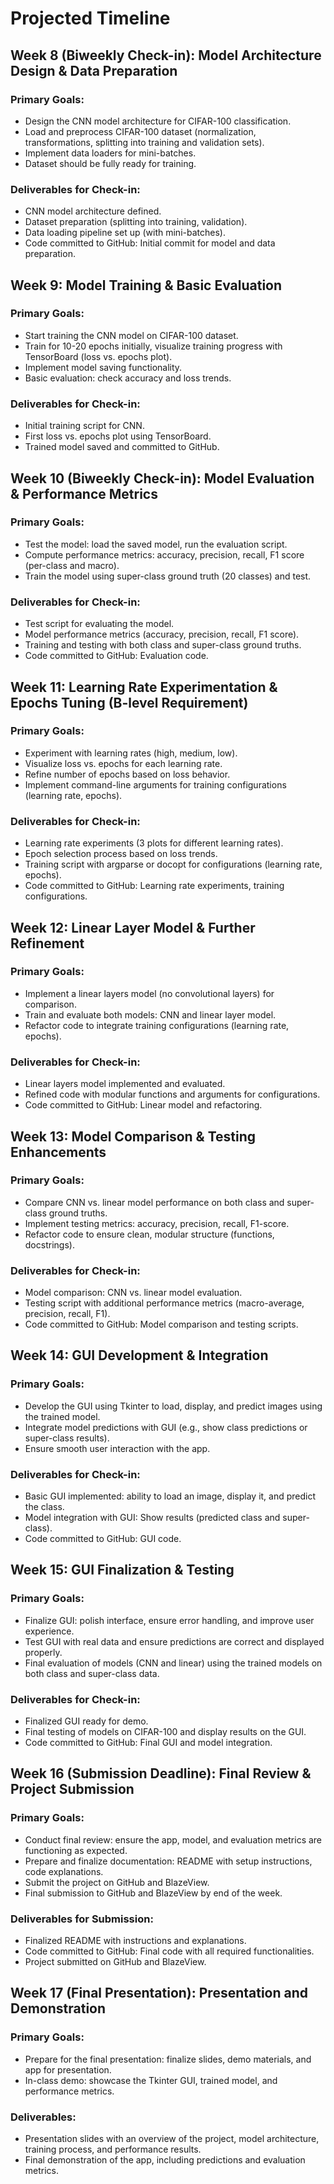 # Projected Timeline

## Week 8 (Biweekly Check-in): Model Architecture Design & Data Preparation
### Primary Goals:
- Design the CNN model architecture for CIFAR-100 classification.
- Load and preprocess CIFAR-100 dataset (normalization, transformations, splitting into training and validation sets).
- Implement data loaders for mini-batches.
- Dataset should be fully ready for training.

### Deliverables for Check-in:
- CNN model architecture defined.
- Dataset preparation (splitting into training, validation).
- Data loading pipeline set up (with mini-batches).
- Code committed to GitHub: Initial commit for model and data preparation.

## Week 9: Model Training & Basic Evaluation
### Primary Goals:
- Start training the CNN model on CIFAR-100 dataset.
- Train for 10-20 epochs initially, visualize training progress with TensorBoard (loss vs. epochs plot).
- Implement model saving functionality.
- Basic evaluation: check accuracy and loss trends.

### Deliverables for Check-in:
- Initial training script for CNN.
- First loss vs. epochs plot using TensorBoard.
- Trained model saved and committed to GitHub.

## Week 10 (Biweekly Check-in): Model Evaluation & Performance Metrics
### Primary Goals:
- Test the model: load the saved model, run the evaluation script.
- Compute performance metrics: accuracy, precision, recall, F1 score (per-class and macro).
- Train the model using super-class ground truth (20 classes) and test.

### Deliverables for Check-in:
- Test script for evaluating the model.
- Model performance metrics (accuracy, precision, recall, F1 score).
- Training and testing with both class and super-class ground truths.
- Code committed to GitHub: Evaluation code.

## Week 11: Learning Rate Experimentation & Epochs Tuning (B-level Requirement)
### Primary Goals:
- Experiment with learning rates (high, medium, low).
- Visualize loss vs. epochs for each learning rate.
- Refine number of epochs based on loss behavior.
- Implement command-line arguments for training configurations (learning rate, epochs).

### Deliverables for Check-in:
- Learning rate experiments (3 plots for different learning rates).
- Epoch selection process based on loss trends.
- Training script with argparse or docopt for configurations (learning rate, epochs).
- Code committed to GitHub: Learning rate experiments, training configurations.

## Week 12: Linear Layer Model & Further Refinement
### Primary Goals:
- Implement a linear layers model (no convolutional layers) for comparison.
- Train and evaluate both models: CNN and linear layer model.
- Refactor code to integrate training configurations (learning rate, epochs).

### Deliverables for Check-in:
- Linear layers model implemented and evaluated.
- Refined code with modular functions and arguments for configurations.
- Code committed to GitHub: Linear model and refactoring.

## Week 13: Model Comparison & Testing Enhancements
### Primary Goals:
- Compare CNN vs. linear model performance on both class and super-class ground truths.
- Implement testing metrics: accuracy, precision, recall, F1-score.
- Refactor code to ensure clean, modular structure (functions, docstrings).

### Deliverables for Check-in:
- Model comparison: CNN vs. linear model evaluation.
- Testing script with additional performance metrics (macro-average, precision, recall, F1).
- Code committed to GitHub: Model comparison and testing scripts.

## Week 14: GUI Development & Integration
### Primary Goals:
- Develop the GUI using Tkinter to load, display, and predict images using the trained model.
- Integrate model predictions with GUI (e.g., show class predictions or super-class results).
- Ensure smooth user interaction with the app.

### Deliverables for Check-in:
- Basic GUI implemented: ability to load an image, display it, and predict the class.
- Model integration with GUI: Show results (predicted class and super-class).
- Code committed to GitHub: GUI code.

## Week 15: GUI Finalization & Testing
### Primary Goals:
- Finalize GUI: polish interface, ensure error handling, and improve user experience.
- Test GUI with real data and ensure predictions are correct and displayed properly.
- Final evaluation of models (CNN and linear) using the trained models on both class and super-class data.

### Deliverables for Check-in:
- Finalized GUI ready for demo.
- Final testing of models on CIFAR-100 and display results on the GUI.
- Code committed to GitHub: Final GUI and model integration.

## Week 16 (Submission Deadline): Final Review & Project Submission
### Primary Goals:
- Conduct final review: ensure the app, model, and evaluation metrics are functioning as expected.
- Prepare and finalize documentation: README with setup instructions, code explanations.
- Submit the project on GitHub and BlazeView.
- Final submission to GitHub and BlazeView by end of the week.

### Deliverables for Submission:
- Finalized README with instructions and explanations.
- Code committed to GitHub: Final code with all required functionalities.
- Project submitted on GitHub and BlazeView.

## Week 17 (Final Presentation): Presentation and Demonstration
### Primary Goals:
- Prepare for the final presentation: finalize slides, demo materials, and app for presentation.
- In-class demo: showcase the Tkinter GUI, trained model, and performance metrics.

### Deliverables:
- Presentation slides with an overview of the project, model architecture, training process, and performance results.
- Final demonstration of the app, including predictions and evaluation metrics.
